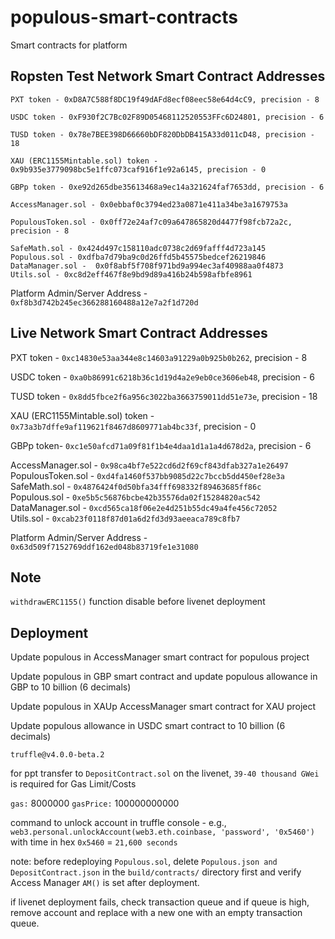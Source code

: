 # populous-smart-contracts
Smart contracts for platform


## Ropsten Test Network Smart Contract Addresses

```
PXT token - 0xD8A7C588f8DC19f49dAFd8ecf08eec58e64d4cC9, precision - 8

USDC token - 0xF930f2C7Bc02F89D05468112520553FFc6D24801, precision - 6

TUSD token - 0x78e7BEE398D66660bDF820DbDB415A33d011cD48, precision - 18

XAU (ERC1155Mintable.sol) token - 0x9b935e3779098bc5e1ffc073caf916f1e92a6145, precision - 0

GBPp token - 0xe92d265dbe35613468a9ec14a321624faf7653dd, precision - 6

AccessManager.sol - 0x0ebbaf0c3794ed23a0871e411a34be3a1679753a   

PopulousToken.sol - 0x0ff72e24af7c09a647865820d4477f98fcb72a2c, precision - 8     

SafeMath.sol - 0x424d497c158110adc0738c2d69fafff4d723a145          
Populous.sol - 0xdfba7d79ba9c0d26ffd5b45575bedcef26219846
DataManager.sol -  0x0f8abf5f708f971bd9a994ec3af40988aa0f4873     
Utils.sol - 0xc8d2eff467f8e9bd9d89a416b24b598afbfe8961
```

Platform Admin/Server Address - `0xf8b3d742b245ec366288160488a12e7a2f1d720d`

## Live Network Smart Contract Addresses


PXT token - `0xc14830e53aa344e8c14603a91229a0b925b0b262`, precision - 8

USDC token - `0xa0b86991c6218b36c1d19d4a2e9eb0ce3606eb48`, precision - 6

TUSD token - `0x8dd5fbce2f6a956c3022ba3663759011dd51e73e`, precision - 18

XAU (ERC1155Mintable.sol) token - `0x73a3b7dffe9af119621f8467d8609771ab4bc33f`, precision - 0


GBPp token- `0xc1e50afcd71a09f81f1b4e4daa1d1a1a4d678d2a`, precision - 6

AccessManager.sol - `0x98ca4bf7e522cd6d2f69cf843dfab327a1e26497`   
PopulousToken.sol - `0xd4fa1460f537bb9085d22c7bccb5dd450ef28e3a`      
SafeMath.sol - `0x4876424f0d50bfa34fff698332f89463685ff86c`          
Populous.sol - `0xe5b5c56876bcbe42b35576da02f15284820ac542`    
DataManager.sol - `0xcd565ca18f06e2e4d251b55dc49a4fe456c72052`       
Utils.sol - `0xcab23f0118f87d01a6d2fd3d93aeeaca789c8fb7`

Platform Admin/Server Address - `0x63d509f7152769ddf162ed048b83719fe1e31080`


## Note

`withdrawERC1155()` function disable before livenet deployment



## Deployment

Update populous in AccessManager smart contract for populous project

Update populous in GBP smart contract and update populous allowance in GBP to 10 billion (6 decimals)

Update populous in XAUp AccessManager smart contract for XAU project

Update populous allowance in USDC smart contract to 10 billion (6 decimals)




`truffle@v4.0.0-beta.2`

for ppt transfer to `DepositContract.sol` on the livenet, `39-40 thousand GWei` is required for Gas Limit/Costs

`gas:` 8000000
`gasPrice:` 100000000000

command to unlock account in truffle console - e.g., `web3.personal.unlockAccount(web3.eth.coinbase, 'password', '0x5460')` with time in hex `0x5460` = `21,600 seconds`

note: before redeploying `Populous.sol`, delete `Populous.json and DepositContract.json` in the `build/contracts/` directory first and verify Access Manager `AM()` is set after deployment.

if livenet deployment fails, check transaction queue and if queue is high, remove account and replace with a new one with an empty transaction queue.
